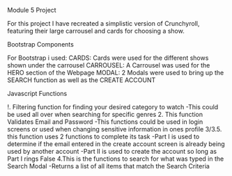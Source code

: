 Module 5 Project

For this project I have recreated a simplistic version of Crunchyroll, featuring
their large carrousel and cards for choosing a show.

Bootstrap Components

For Bootstrap i used:
CARDS: Cards were used for the different shows shown under the carrousel
CARROUSEL: A Carrousel was used for the HERO section of the Webpage
MODAL: 2 Modals were used to bring up the SEARCH function as well as the CREATE ACCOUNT

Javascript Functions

!. Filtering function for finding your desired category to watch
    -This could be used all over when searching for specific genres
2. This function Validates Email and Password
    -This functions could be used in login screens or used when changing sensitive information
    in ones profile
3/3.5. this function uses 2 functions to complete its task
    -Part I is used to determine if the email entered in the create 
    account screen is already being used by another account
    -Part II is used to create the account so long as Part I rings False
4.This is the functions to search for what was typed in the Search Modal
    -Returns a list of all items that match the Search Criteria
